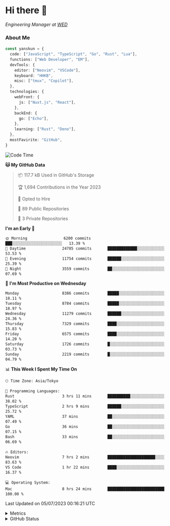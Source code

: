 # Hi there&nbsp;:wave:

<!-- ![Alt text](https://spotify-recently-played-readme.vercel.app/api?user=31kynbuubkiu3r4qh4hjuaglhfay) -->

_Engineering Manager at [WED](https://github.com/wedinc)_

### About Me

```ts
const yanskun = {
  code: ["JavaScript", "TypeScript", "Go", "Rust", "Lua"],
  functions: ["Web Developer", "EM"],
  devTools: {
    editor: ["Neovim", "VSCode"],
    keyboard: "HHKB",
    misc: ["tmux", "Copilot"],
  },
  technologies: {
    webFront: {
      js: ["Nuxt.js", "React"],
    },
    backEnd: {
      go: ["Echo"],
    },
    learning: ["Rust", "Deno"],
  },
  mostFavirite: "GitHub",
}
```

<!--START_SECTION:waka-->
![Code Time](http://img.shields.io/badge/Code%20Time-350%20hrs%2010%20mins-blue)

**🐱 My GitHub Data** 

> 📦 117.7 kB Used in GitHub's Storage 
 > 
> 🏆 1,694 Contributions in the Year 2023
 > 
> 💼 Opted to Hire
 > 
> 📜 89 Public Repositories 
 > 
> 🔑 3 Private Repositories 
 > 
**I'm an Early 🐤** 

```text
🌞 Morning                6200 commits        ███░░░░░░░░░░░░░░░░░░░░░░   13.39 % 
🌆 Daytime                24785 commits       █████████████░░░░░░░░░░░░   53.53 % 
🌃 Evening                11754 commits       ██████░░░░░░░░░░░░░░░░░░░   25.39 % 
🌙 Night                  3559 commits        ██░░░░░░░░░░░░░░░░░░░░░░░   07.69 % 
```
📅 **I'm Most Productive on Wednesday** 

```text
Monday                   8386 commits        █████░░░░░░░░░░░░░░░░░░░░   18.11 % 
Tuesday                  8784 commits        █████░░░░░░░░░░░░░░░░░░░░   18.97 % 
Wednesday                11279 commits       ██████░░░░░░░░░░░░░░░░░░░   24.36 % 
Thursday                 7329 commits        ████░░░░░░░░░░░░░░░░░░░░░   15.83 % 
Friday                   6575 commits        ████░░░░░░░░░░░░░░░░░░░░░   14.20 % 
Saturday                 1726 commits        █░░░░░░░░░░░░░░░░░░░░░░░░   03.73 % 
Sunday                   2219 commits        █░░░░░░░░░░░░░░░░░░░░░░░░   04.79 % 
```


📊 **This Week I Spent My Time On** 

```text
🕑︎ Time Zone: Asia/Tokyo

💬 Programming Languages: 
Rust                     3 hrs 11 mins       ██████████░░░░░░░░░░░░░░░   38.02 % 
TypeScript               2 hrs 9 mins        ██████░░░░░░░░░░░░░░░░░░░   25.72 % 
YAML                     37 mins             ██░░░░░░░░░░░░░░░░░░░░░░░   07.49 % 
Go                       36 mins             ██░░░░░░░░░░░░░░░░░░░░░░░   07.15 % 
Bash                     33 mins             ██░░░░░░░░░░░░░░░░░░░░░░░   06.69 % 

🔥 Editors: 
Neovim                   7 hrs 2 mins        █████████████████████░░░░   83.63 % 
VS Code                  1 hr 22 mins        ████░░░░░░░░░░░░░░░░░░░░░   16.37 % 

💻 Operating System: 
Mac                      8 hrs 24 mins       █████████████████████████   100.00 % 
```


 Last Updated on 05/07/2023 00:16:21 UTC
<!--END_SECTION:waka-->

<details>
  <summary>Metrics</summary>
  <img src="https://github.com/yanskun/yanskun/blob/main/github-metrics.svg" alt="Metrics">
</details>

<details>
  <summary>GitHub Status</summary>
  <picture>
    <source media="(prefers-color-scheme: dark)" srcset="https://raw.githubusercontent.com/yanskun/yanskun/master/profile-summary-card-output/nord_dark/0-profile-details.svg">
   <img src="https://raw.githubusercontent.com/yanskun/yanskun/master/profile-summary-card-output/default/0-profile-details.svg">
  </picture>
  <br>
  <picture>
    <source media="(prefers-color-scheme: dark)" srcset="https://raw.githubusercontent.com/yanskun/yanskun/master/profile-summary-card-output/nord_dark/1-repos-per-language.svg">
   <img src="https://raw.githubusercontent.com/yanskun/yanskun/master/profile-summary-card-output/default/1-repos-per-language.svg">
  </picture>
  <picture>
    <source media="(prefers-color-scheme: dark)" srcset="https://raw.githubusercontent.com/yanskun/yanskun/master/profile-summary-card-output/nord_dark/2-most-commit-language.svg">
   <img src="https://raw.githubusercontent.com/yanskun/yanskun/master/profile-summary-card-output/default/2-most-commit-language.svg">
  </picture>
  <br>
  <picture>
    <source media="(prefers-color-scheme: dark)" srcset="https://raw.githubusercontent.com/yanskun/yanskun/master/profile-summary-card-output/nord_dark/3-stats.svg">
   <img src="https://raw.githubusercontent.com/yanskun/yanskun/master/profile-summary-card-output/default/3-stats.svg">
  </picture>
  <picture>
    <source media="(prefers-color-scheme: dark)" srcset="https://raw.githubusercontent.com/yanskun/yanskun/master/profile-summary-card-output/nord_dark/4-productive-time.svg">
   <img src="https://raw.githubusercontent.com/yanskun/yanskun/master/profile-summary-card-output/default/4-productive-time.svg">
  </picture>
</details>
